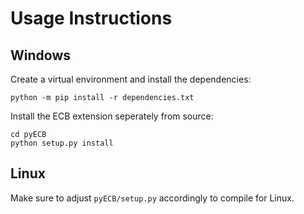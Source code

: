 # Usage Instructions

## Windows 
Create a virtual environment and install the dependencies:

    python -m pip install -r dependencies.txt
	
Install the ECB extension seperately from source:

	cd pyECB
	python setup.py install
	
## Linux
Make sure to adjust `pyECB/setup.py` accordingly to compile for Linux.